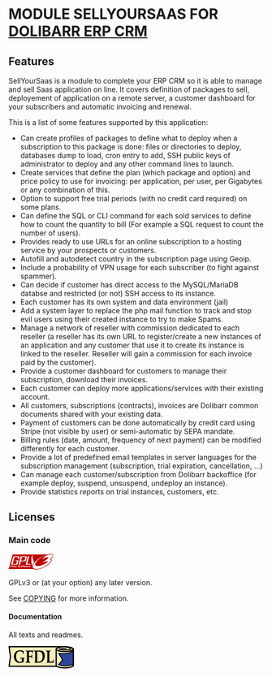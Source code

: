 # MODULE SELLYOURSAAS FOR <a href="https://www.dolibarr.org">DOLIBARR ERP CRM</a>


## Features

SellYourSaas is a module to complete your ERP CRM so it is able to manage and sell Saas application on line.
It covers definition of packages to sell, deployement of application on a remote server, a customer dashboard for
your subscribers and automatic invoicing and renewal.

This is a list of some features supported by this application:

- Can create profiles of packages to define what to deploy when a subscription to this package is done: files or directories to deploy, databases dump to load, cron entry to add,
SSH public keys of administrator to deploy and any other command lines to launch.
- Create services that define the plan (which package and option) and price policy to use for invoicing: per application, per user, per Gigabytes or any combination of this.
- Option to support free trial periods (with no credit card required) on some plans.
- Can define the SQL or CLI command for each sold services to define how to count the quantity to bill (For example a SQL request to count the number of users).
- Provides ready to use URLs for an online subscription to a hosting service by your prospects or customers.
- Autofill and autodetect country in the subscription page using Geoip.
- Include a probability of VPN usage for each subscriber (to fight against spammer).
- Can decide if customer has direct access to the MySQL/MariaDB databse and restricted (or not) SSH access to its instance.
- Each customer has its own system and data environment (jail)
- Add a system layer to replace the php mail function to track and stop evil users using their created instance to try to make Spams.  
- Manage a network of reseller with commission dedicated to each reseller (a reseller has its own URL to register/create a new instances of an application and any customer that use it to create its instance is linked to the reseller. Reseller will gain a commission for each invoice paid by the customer). 
- Provide a customer dashboard for customers to manage their subscription, download their invoices.
- Each customer can deploy more applications/services with their existing account.
- All customers, subscriptions (contracts), invoices are Dolibarr common documents shared with your existing data.
- Payment of customers can be done automatically by credit card using Stripe (not visible by user) or semi-automatic by SEPA mandate.
- Billing rules (date, amount, frequency of next payment) can be modified differently for each customer.
- Provide a lot of predefined email templates in server languages for the subscription management (subscription, trial expiration, cancellation, ...)
- Can manage each customer/subscription from Dolibarr backoffice (for example deploy, suspend, unsuspend, undeploy an instance).
- Provide statistics reports on trial instances, customers, etc.



Licenses
--------

### Main code

![GPLv3 logo](img/gplv3.png)

GPLv3 or (at your option) any later version.

See [COPYING](COPYING) for more information.


#### Documentation

All texts and readmes.

![GFDL logo](img/gfdl.png)

